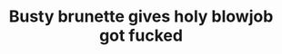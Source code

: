 ---
layout: post
title: Busty brunette gives holy blowjob got fucked
duration: '07:00'
view: 291
rate: 2
video: 'http://fantasti.cc/embed/466967/'
category: 
 - black
 - busty
 - curvy
 - gorgeous
 - outdoor
 - rough
 - stunning
 - wife
tags: 
 - big-black-cock
priority: 0.9
changefreq: daily
---
